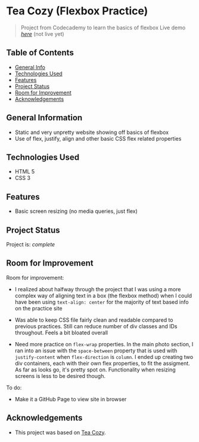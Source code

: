 # Tea Cozy (Flexbox Practice)
> Project from Codecademy to learn the basics of flexbox
> Live demo [_here_](https://www.example.com) (not live yet)

## Table of Contents
* [General Info](#general-information)
* [Technologies Used](#technologies-used)
* [Features](#features)
* [Project Status](#project-status)
* [Room for Improvement](#room-for-improvement)
* [Acknowledgements](#acknowledgements)


## General Information
- Static and very unpretty website showing off basics of flexbox
- Use of flex, justify, align and other basic CSS flex related properties


## Technologies Used
- HTML 5
- CSS 3


## Features
- Basic screen resizing (no media queries, just flex)


## Project Status
Project is: _complete_ 


## Room for Improvement

Room for improvement:
- I realized about halfway through the project that I was using a more complex way of aligning text in a box (the flexbox method) when I could have been using  `text-align: center`  for the majority of text based info on the practice site

- Was able to keep CSS file fairly clean and readable compared to previous practices. Still can reduce number of div classes and IDs throughout. Feels a bit bloated overall

- Need more practice on `flex-wrap` properties. In the main photo section, I ran into an issue with the `space-between` property that is used with `justify-content` when `flex-direction` is `column`. I ended up creating two div containers, each with their own flex properties, to fit the assigment. As far as looks go, it's pretty spot on. Functionality when resizing screens is less to be desired though.

To do:
- Make it a GitHub Page to view site in browser


## Acknowledgements
- This project was based on [Tea Cozy](https://www.codecademy.com).